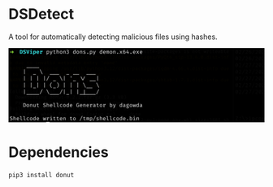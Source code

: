 # DSDetect
A tool for automatically detecting malicious files using hashes.

<p align="center">
  <img src="https://github.com/dagowda/dons/blob/1572ae02e03c4b55fdbf07a4c8425a2ac13cc438/Usage.png" alt="image_alt">
</p>


# Dependencies
```bash
pip3 install donut
```
